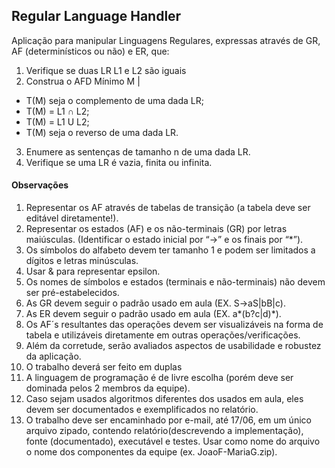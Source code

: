 Regular Language Handler
-----------
Aplicação para manipular Linguagens  Regulares, expressas através de GR, AF (determinísticos ou não) e ER, que:

1. Verifique se  duas  LR  L1 e L2 são iguais
2. Construa o AFD Mínimo M |
- T(M) seja o complemento de uma dada LR;
- T(M) = L1 ∩ L2;
- T(M) = L1 U L2;
- T(M) seja o reverso de uma dada LR.
3. Enumere as sentenças de tamanho n de uma dada LR.
4. Verifique se uma LR é vazia, finita ou infinita.

#### Observações
1. Representar os AF através de tabelas de transição (a tabela deve ser editável diretamente!).
2. Representar os estados (AF) e os não-terminais (GR) por letras maiúsculas.
(Identificar o estado inicial por  “->”  e os finais por  “*”).
3. Os símbolos do alfabeto devem ter tamanho 1 e podem ser limitados a dígitos e letras minúsculas.
4. Usar & para representar epsilon.
5. Os nomes de símbolos e estados (terminais e não-terminais) não devem ser pré-estabelecidos.
6. As GR devem seguir o padrão usado em aula (EX. S->aS|bB|c).
7. As ER devem seguir o padrão usado em aula  (EX. a*(b?c|d)*).
8. Os AF´s resultantes das operações devem ser visualizáveis na forma de tabela e utilizáveis diretamente em outras operações/verificações.
9. Além da corretude, serão avaliados aspectos de usabilidade e robustez da aplicação.
10. O trabalho deverá ser feito em duplas
11. A linguagem de programação é de livre escolha (porém deve ser dominada pelos 2 membros da equipe).
12. Caso sejam usados algoritmos diferentes dos usados em aula, eles devem ser documentados e exemplificados no relatório.
13. O trabalho deve ser encaminhado por e-mail, até 17/06, em um único arquivo zipado, contendo relatório(descrevendo a implementação), fonte (documentado), executável e testes. Usar como nome do arquivo o nome dos componentes da equipe (ex. JoaoF-MariaG.zip).
